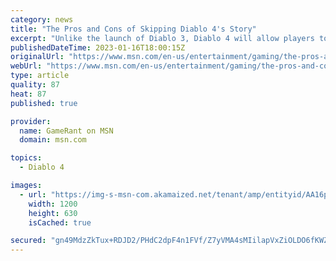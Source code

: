 ```yaml
---
category: news
title: "The Pros and Cons of Skipping Diablo 4's Story"
excerpt: "Unlike the launch of Diablo 3, Diablo 4 will allow players to skip the game's story mode, launching them straight into the open world's activities."
publishedDateTime: 2023-01-16T18:00:15Z
originalUrl: "https://www.msn.com/en-us/entertainment/gaming/the-pros-and-cons-of-skipping-diablo-4-s-story/ar-AA16pYYu"
webUrl: "https://www.msn.com/en-us/entertainment/gaming/the-pros-and-cons-of-skipping-diablo-4-s-story/ar-AA16pYYu"
type: article
quality: 87
heat: 87
published: true

provider:
  name: GameRant on MSN
  domain: msn.com

topics:
  - Diablo 4

images:
  - url: "https://img-s-msn-com.akamaized.net/tenant/amp/entityid/AA16pLXu.img?h=630&w=1200&m=6&q=60&o=t&l=f&f=jpg"
    width: 1200
    height: 630
    isCached: true

secured: "gn49MdzZkTux+RDJD2/PHdC2dpF4n1FVf/Z7yVMA4sMIilapVxZiOLDO6fKWZrE1gxdV2+Fl2uUXvu47/obZX1+QqPf/oaTMAW5CvZhd9XilrdvHlNdAcan/g5HHCRspXUW6/VKaaScdZCRRxnneo1W9p1S19sBGR/aq/LdXO+Wpu2kvXZ5sToD0OhIR/IzrN7V4iw2+omV+YAwsUQjGSbZxTvP84d/25Hw0aD2Pp8beB/MnBJ4IeakPiXL6trVqpiKpPhO1wcb2IBzDERhH/wUpoI88P/qkX0ObCZ+Ys8U2VqDnczwAG2csHSAm4K1KuYfccg8cxDILLnfIjVviHKNGPwH2/kJhSCC2Cl1YvhQ=;B6+MxEVSy2y6L2mH0MXrCg=="
---
```


